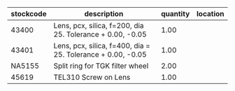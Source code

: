 |stockcode|description|quantity|location|
|---------|-----------|--------|--------|
|43400|Lens, pcx, silica, f=200, dia 25. Tolerance + 0.00, -0.05|1.00||
|43401|Lens, pcx, silica, f=400, dia = 25. Tolerance + 0.00, -0.05|1.00||
|NA5155|Split ring for TGK filter wheel|2.00||
|45619|TEL310 Screw on Lens|1.00||
